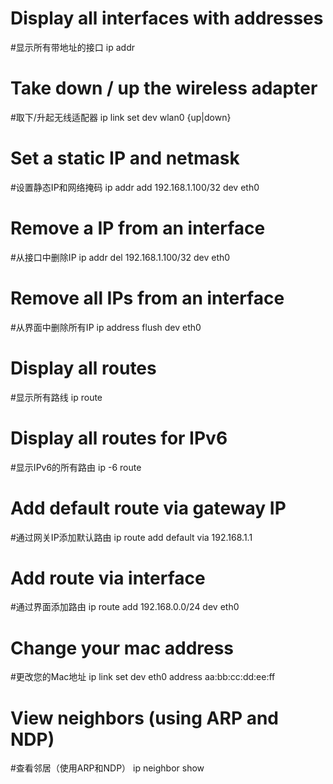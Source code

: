 # Display all interfaces with addresses
#显示所有带地址的接口
ip addr

# Take down / up the wireless adapter
#取下/升起无线适配器
ip link set dev wlan0 {up|down}

# Set a static IP and netmask
#设置静态IP和网络掩码
ip addr add 192.168.1.100/32 dev eth0

# Remove a IP from an interface
#从接口中删除IP
ip addr del 192.168.1.100/32 dev eth0

# Remove all IPs from an interface
#从界面中删除所有IP
ip address flush dev eth0

# Display all routes
#显示所有路线
ip route

# Display all routes for IPv6
#显示IPv6的所有路由
ip -6 route

# Add default route via gateway IP
#通过网关IP添加默认路由
ip route add default via 192.168.1.1

# Add route via interface
#通过界面添加路由
ip route add 192.168.0.0/24 dev eth0

# Change your mac address 
#更改您的Mac地址
ip link set dev eth0 address aa:bb:cc:dd:ee:ff

# View neighbors (using ARP and NDP) 
#查看邻居（使用ARP和NDP）
ip neighbor show
